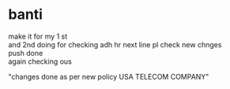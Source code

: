 # banti
make it for my 1 st 
<br>
and 2nd doing for checking adh  hr next line pl check new chnges 
<br>
push done
<br> again checking ous

"changes done as per new policy USA TELECOM COMPANY"



